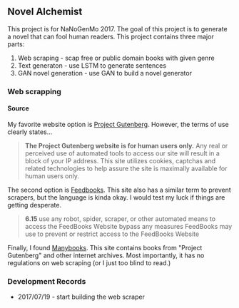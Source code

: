 ## Novel Alchemist

This project is for NaNoGenMo 2017.
The goal of this project is to generate a novel that can fool human readers.
This project contains three major parts:

1. Web scraping - scap free or public domain books with given genre
2. Text generaton - use LSTM to generate sentences
3. GAN novel generation - use GAN to build a novel generator

### Web scrapping

#### Source
My favorite website option is [Project Gutenberg](http://www.gutenberg.org/).
However, the terms of use clearly states...
> **The Project Gutenberg website is for human users only.** Any real or perceived use of automated tools to access our site will result in a block of your IP address. This site utilizes cookies, captchas and related technologies to help assure the site is maximally available for human users only.

The second option is [Feedbooks](http://www.feedbooks.com/publicdomain).
This site also has a similar term to prevent scrapers, but the language is kinda okay.
I would test my luck if things are getting desperate.
> **6.15** use any robot, spider, scraper, or other automated means to access the FeedBooks Website bypass any measures FeedBooks may use to prevent or restrict access to the FeedBooks Website

Finally, I found [Manybooks](http://manybooks.net/).
This site contains books from "Project Gutenberg" and other internet archives.
Most importantly, it has no regulations on web scraping (or I just too blind to read.)

### Development Records
- 2017/07/19 - start building the web scraper  
